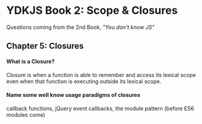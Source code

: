 # YDKJS Book 2: Scope & Closures
Questions coming from the 2nd Book, *"You don't know JS"*

## Chapter 5: Closures

#### What is a Closure?
Closure is when a function is able to remember and access its lexical scope even when that function is executing outside its lexical scope.

#### Name some well know usage paradigms of closures
callback functions, jQuery event callbacks, the module pattern (before ES6 modules come)